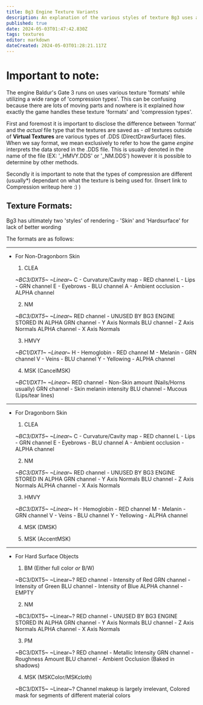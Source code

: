 ```yaml
---
title: Bg3 Engine Texture Variants
description: An explanation of the various styles of texture Bg3 uses and where it uses them
published: true
date: 2024-05-03T01:47:42.830Z
tags: textures
editor: markdown
dateCreated: 2024-05-03T01:28:21.117Z
---
```


# Important to note:

The engine Baldur's Gate 3 runs on uses various texture 'formats' while utilizing a wide range of 'compression types'. This can be confusing because there are lots of moving parts and nowhere is it explained *how* exactly the game handles these texture 'formats' and 'compression types'.

First and foremost it is important to disclose the difference between 'format' and the *actual* file type that the textures are saved as - *all* textures outside of **Virtual Textures** are various types of .DDS (DirectDrawSurface) files. When we say format, we mean exclusively to refer to how the game *engine* interprets the data stored in the .DDS file. This is usually denoted in the name of the file (EX: '_HMVY.DDS' or '_NM.DDS') however it is possible to determine by other methods. 

Secondly it is important to note that the types of compression are different (usually*) dependant on what the texture is being used for. (Insert link to Compression writeup here :) )


## Texture Formats:

Bg3 has ultimately two 'styles' of rendering - 'Skin' and 'Hardsurface' for lack of better wording

The formats are as follows:

---

- For Non-Dragonborn Skin

	1. CLEA 

	*~BC3/DXT5~ ~Linear~*
	C - Curvature/Cavity map - RED channel
  L - Lips  - GRN channel
	E - Eyebrows - BLU channel
  A - Ambient occlusion - ALPHA channel

	2. NM 

	*~BC3/DXT5~ ~Linear~*
	RED channel - UNUSED BY BG3 ENGINE STORED IN ALPHA
  GRN channel - Y Axis Normals
  BLU channel - Z Axis Normals
  ALPHA channel - X Axis Normals

	3. HMVY

	*~BC1/DXT1~ ~Linear~*
	H - Hemoglobin - RED channel
  M - Melanin - GRN channel
  V - Veins - BLU channel
  Y - Yellowing - ALPHA channel

	4. MSK (CancelMSK)

	*~BC1/DXT1~ ~Linear~*
	RED channel - Non-Skin amount (Nails/Horns usually)
  GRN channel - Skin melanin intensity
  BLU channel - Mucous (Lips/tear lines)


---




- For Dragonborn Skin


	1. CLEA

	*~BC3/DXT5~ ~Linear~*
	C - Curvature/Cavity map - RED channel
  L - Lips  - GRN channel
	E - Eyebrows - BLU channel
  A - Ambient occlusion - ALPHA channel
  
	2. NM

	*~BC3/DXT5~ ~Linear~*
	RED channel - UNUSED BY BG3 ENGINE STORED IN ALPHA
  GRN channel - Y Axis Normals
  BLU channel - Z Axis Normals
  ALPHA channel - X Axis Normals
  
	3. HMVY

	*~BC3/DXT5~ ~Linear~*
	H - Hemoglobin - RED channel
  M - Melanin - GRN channel
  V - Veins - BLU channel
  Y - Yellowing - ALPHA channel

	4. MSK (DMSK)
   
	5. MSK (AccentMSK)
    
      
---

- For Hard Surface Objects

	1. BM (Either full color *or* B/W)

	~BC3/DXT5~ ~Linear~?
	RED channel - Intensity of Red
  GRN channel - Intensity of Green
  BLU channel - Intensity of Blue
  ALPHA channel - EMPTY

	2. NM

	~BC3/DXT5~ ~Linear~?
	RED channel - UNUSED BY BG3 ENGINE STORED IN ALPHA
  GRN channel - Y Axis Normals
  BLU channel - Z Axis Normals
  ALPHA channel - X Axis Normals

	3. PM

	~BC3/DXT5~ ~Linear~?
	RED channel - Metallic Intensity
  GRN channel - Roughness Amount
  BLU channel - Ambient Occlusion (Baked in shadows)


	4. MSK (MSKColor/MSKcloth)

	~BC3/DXT5~ ~Linear~?
	Channel makeup is largely irrelevant, Colored mask for segments of different material colors
